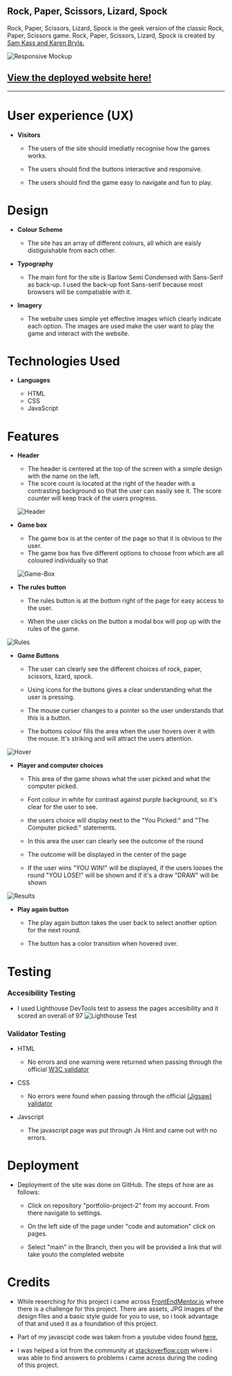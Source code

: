 ## Rock, Paper, Scissors, Lizard, Spock

 Rock, Paper, Scissors, Lizard, Spock is the geek version of the classic Rock, Paper, Scissors game. Rock, Paper, Scissors, Lizard, Spock is created by [Sam Kass and Karen Bryla.](http://www.samkass.com/theories/RPSSL.html)
 
  

 
![Responsive Mockup](images/responsive-mockup.png)

## [View the deployed website here!](https://e01n.github.io/Project-Portfolio-2/)
---


# User experience (UX)

- __Visitors__
  - The users of the site should imediatly recognise how the games works.

  - The users should find the buttons interactive and responsive.

  - The users should find the game easy to navigate and fun to play. 



 # Design
- __Colour Scheme__

  - The site has an array of different colours, all which are eaisly distiguishable from each other.

- __Typography__

  - The main font for the site is Barlow Semi Condensed with Sans-Serif as back-up. I used the back-up font Sans-serif because most browsers will be compatiable with it.

- __Imagery__

  - The website uses simple yet effective images which clearly indicate each option. The images are used make the user want to play the game and interact with the website.

# Technologies Used

- __Languages__

  - HTML
  - CSS
  - JavaScript

# Features


- __Header__
  - The header is centered at the top of the screen with a simple design with the name on the left.
  - The score count is located at the right of the header with a contrasting background so that the user can easily see it. The score counter will keep track of the users progress.

  ![Header](images/header.png)
 
- __Game box__

    - The game box is at the center of the page so that it is obvious to the user. 
    - The game box has five different options to choose from which are all coloured individually so that 
    
  ![Game-Box](images/game-box.png)

- __The rules button__
    - The rules button is at the bottom right of the page for easy access to the user.

    - When the user clicks on the button a modal box will pop up with the rules of the game. 

![Rules](images/rules.png)

- __Game Buttons__

    - The user can clearly see the different choices of rock, paper, scissors, lizard, spock.

    - Using icons for the buttons gives a clear understanding what the user is pressing. 

    - The mouse curser changes to a pointer so the user understands that this is a button.

    - The buttons colour fills the area when the user hovers over it with the mouse. It's striking and will attract the users attention.

![Hover](images/hover.png)

- __Player and computer choices__

    - This area of the game shows what the user picked and what the computer picked. 

    - Font colour in white for contrast against purple background, so it's  clear for the user to see. 

    - the users choice will display next to the "You Picked:" and "The Computer picked:" statements.

    - In this area the user can clearly see the outcome of the round

    - The outcome will be displayed in the center of the page 

    - If the user wins "YOU WIN!" will be displayed, if the users looses the round "YOU LOSE!" will be shown and if it's a draw "DRAW" will be shown


![Results](images/results.png)

- __Play again button__

    - The play again button takes the user back to select another option for the next round.

    - The button has a color transition when hovered over. 

# Testing

  ### Accesibility Testing 

- I used Lighthouse DevTools test to assess the pages accesibility and it scored an overall of 97
![Lighthouse Test](images/accesibility%20test.png)

### Validator Testing 

- HTML
  - No errors and one warning were returned when passing through the official [W3C validator](https://validator.w3.org/nu/?doc=https%3A%2F%2Fe01n.github.io%2FProject-1%2F)
- CSS
  - No errors were found when passing through the official [(Jigsaw) validator](https://jigsaw.w3.org/css-validator/validator?uri=https%3A%2F%2Fe01n.github.io%2FProject-Portfolio-2%2F&profile=css3svg&usermedium=all&warning=1&vextwarning=&lang=en)

- Javscript

    - The javascript page was put through Js Hint and came out with no errors.

# Deployment

- Deployment of the site was done on GitHub. The steps of how are as follows:

    - Click on repository "portfolio-project-2" from my account. From there navigate to settings.

    - On the left side of the page under "code and automation" click on pages.

    - Select "main" in the Branch, then you will be provided a link that will take youto the completed website

# Credits

- While reserching for this project i came across [FrontEndMentor.io](https://www.frontendmentor.io/challenges/rock-paper-scissors-game-pTgwgvgH/hub/rock-paper-scissors-game-r1bgjB6Hq) where there is a challenge for this project. There are assets, JPG images of the design files and a basic style guide for you to use, so i took advantage of that and used it as a foundation of this project.

- Part of my javascipt code was taken from a youtube video found [here.](https://www.youtube.com/watch?v=lV2BMXdsDmc)

- I was helped a lot from the community at [stackoverflow.com](https://stackoverflow.com/) where i was able to find answers to problems i came across during the coding of this project.
